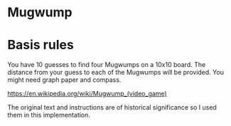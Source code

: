# Mugwump

# Basis rules

You have 10 guesses to find four Mugwumps on a 10x10 board.
The distance from your guess to each of the Mugwumps will
be provided. You might need graph paper and compass.

https://en.wikipedia.org/wiki/Mugwump_(video_game)

The original text and instructions are of historical
significance so I used them in this implementation.
